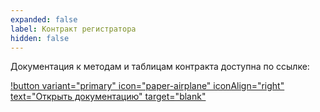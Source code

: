 ```yaml
---
expanded: false
label: Контракт регистратора
hidden: false
---
```


Документация к методам и таблицам контракта доступна по ссылке:

[!button variant="primary" icon="paper-airplane" iconAlign="right" text="Открыть документацию" target="blank"](https://docs.intellect.run/registrator)

